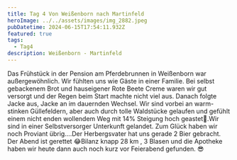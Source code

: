 ```yaml
---
title: Tag 4 Von Weißenborn nach Martinfeld
heroImage: ../../assets/images/img_2882.jpeg
pubDatetime: 2024-06-15T17:54:11.932Z
featured: true
tags:
  - Tag4
description: Weißenborn - Martinfeld
---
```

Das Frühstück in der Pension am Pferdebrunnen in Weißenborn war außergewöhnlich. Wir fühlten uns wie Gäste in einer Familie. Bei selbst gebackenem Brot und hauseigener Rote Beete Creme waren wir gut versorgt und der Regen beim Start machte nicht viel aus. Danach folgte Jacke aus, Jacke an im dauernden Wechsel. Wir  sind vorbei an warm-stinken Güllefeldern, aber auch  durch tolle Waldstücke gelaufen und gefühlt einem nicht enden wollendem Weg  mit 14% Steigung hoch geastet🥵.Wir sind in einer Selbstversorger Unterkunft gelandet. Zum Glück haben wir noch Proviant übrig….Der Herbergsvater hat uns gerade 2 Bier gebracht. Der Abend ist gerettet 😂Bilanz knapp 28 km , 3 Blasen und die Apotheke haben wir heute dann auch noch kurz vor Feierabend gefunden. 😎